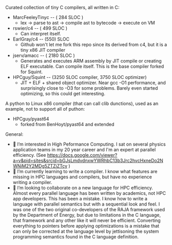 Curated collection of tiny C compilers, all written in C:

- MarcFeeleyTinyc -- ( 284 SLOC )
   - lex -> parse to ast -> compile ast to bytecode -> execute on VM
- rswier/c4 -- ( 499 SLOC )
   - Can interpret itself.
- EarlGray/c4 -- (550) SLOC
   - Github won't let me fork this repo since its derived from c4, but it is a tiny x86 JIT compiler
- jserv/amacc -- ( 2180 SLOC )
   - Generates and executes ARM assembly by JIT compile or creating ELF executable. Can compile itself. This is the base compiler forked for Squint.
- HPCguy/Squint -- (3250 SLOC compiler, 3750 SLOC optimizer)
   - JIT + ELF + shared object optimizer. Near gcc -O1 performance, and surprisingly close to -O3 for some problems. Barely even started optimizing, so this could get interesting. 

A python to Linux x86 compiler (that can call clib dunctions), used as an example, not to support all of puthon:

- HPCguy/pyast64
   - forked from BenHoyt/pyast64 and extended

General:

- 👀 I’m interested in High Peformance Computing.  I sat on several physics application teams in my 20 year career and I'm an expert at parallel efficiency. (See https://docs.google.com/viewer?a=v&pid=sites&srcid=bGJsLmdvdnxwYWRhbC13b3Jrc2hvcHxneDo2NWNiM2Y2MDg5ZTZiZTcy )
- 🌱 I’m currently learning to write a compiler.  I know what features are missing in HPC languages and compilers, but have no experience writing a compiler.
- 💞️ I’m looking to collaborate on a new language for HPC efficiency.  Almost every parallel language has been written by academics, not HPC app developers. This has been a mistake.  I know how to write a language with parallel semantics but with a sequential look and feel.  I was one of the two original co-developers of the RAJA framework used by the Department of Energy, but due to limitations in the C language, that framework and any other like it will never be efficient.  Converting everything to pointers before applying optimizations is a mistake that can only be corrected at the language level by jettisoning the system programming semantics found in the C language definition.

<!---
HPCguy/HPCguy is a ✨ special ✨ repository because its `README.md` (this file) appears on your GitHub profile.
You can click the Preview link to take a look at your changes.
--->
